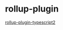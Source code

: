 # rollup-plugin

[rollup-plugin-typescript2](https://github.com/ezolenko/rollup-plugin-typescript2)

